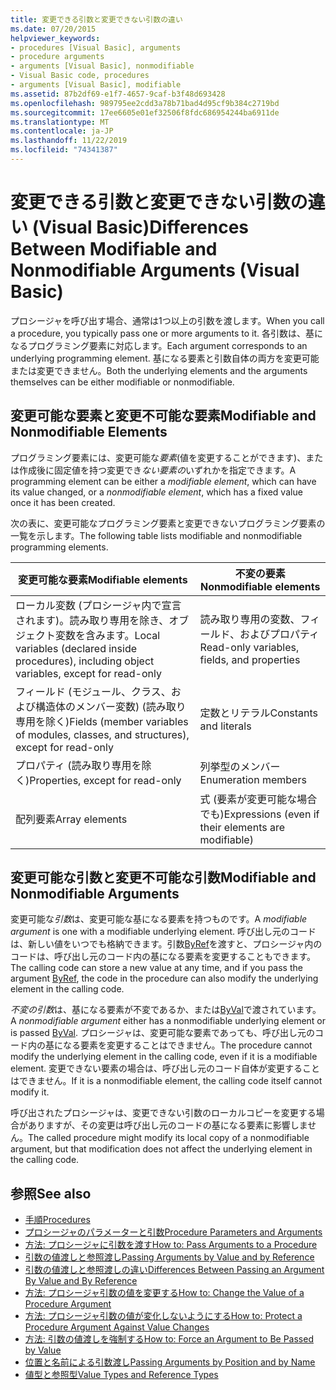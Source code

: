 ```yaml
---
title: 変更できる引数と変更できない引数の違い
ms.date: 07/20/2015
helpviewer_keywords:
- procedures [Visual Basic], arguments
- procedure arguments
- arguments [Visual Basic], nonmodifiable
- Visual Basic code, procedures
- arguments [Visual Basic], modifiable
ms.assetid: 87b2df69-e1f7-4657-9caf-b3f48d693428
ms.openlocfilehash: 989795ee2cdd3a78b71bad4d95cf9b384c2719bd
ms.sourcegitcommit: 17ee6605e01ef32506f8fdc686954244ba6911de
ms.translationtype: MT
ms.contentlocale: ja-JP
ms.lasthandoff: 11/22/2019
ms.locfileid: "74341387"
---
```

# <a name="differences-between-modifiable-and-nonmodifiable-arguments-visual-basic"></a><span data-ttu-id="378f0-102">変更できる引数と変更できない引数の違い (Visual Basic)</span><span class="sxs-lookup"><span data-stu-id="378f0-102">Differences Between Modifiable and Nonmodifiable Arguments (Visual Basic)</span></span>
<span data-ttu-id="378f0-103">プロシージャを呼び出す場合、通常は1つ以上の引数を渡します。</span><span class="sxs-lookup"><span data-stu-id="378f0-103">When you call a procedure, you typically pass one or more arguments to it.</span></span> <span data-ttu-id="378f0-104">各引数は、基になるプログラミング要素に対応します。</span><span class="sxs-lookup"><span data-stu-id="378f0-104">Each argument corresponds to an underlying programming element.</span></span> <span data-ttu-id="378f0-105">基になる要素と引数自体の両方を変更可能または変更できません。</span><span class="sxs-lookup"><span data-stu-id="378f0-105">Both the underlying elements and the arguments themselves can be either modifiable or nonmodifiable.</span></span>  
  
## <a name="modifiable-and-nonmodifiable-elements"></a><span data-ttu-id="378f0-106">変更可能な要素と変更不可能な要素</span><span class="sxs-lookup"><span data-stu-id="378f0-106">Modifiable and Nonmodifiable Elements</span></span>  
 <span data-ttu-id="378f0-107">プログラミング要素には、変更可能な*要素*(値を変更することができます)、または作成後に固定値を持つ変更でき*ない要素の*いずれかを指定できます。</span><span class="sxs-lookup"><span data-stu-id="378f0-107">A programming element can be either a *modifiable element*, which can have its value changed, or a *nonmodifiable element*, which has a fixed value once it has been created.</span></span>  
  
 <span data-ttu-id="378f0-108">次の表に、変更可能なプログラミング要素と変更できないプログラミング要素の一覧を示します。</span><span class="sxs-lookup"><span data-stu-id="378f0-108">The following table lists modifiable and nonmodifiable programming elements.</span></span>  
  
|<span data-ttu-id="378f0-109">変更可能な要素</span><span class="sxs-lookup"><span data-stu-id="378f0-109">Modifiable elements</span></span>|<span data-ttu-id="378f0-110">不変の要素</span><span class="sxs-lookup"><span data-stu-id="378f0-110">Nonmodifiable elements</span></span>|  
|-------------------------|----------------------------|  
|<span data-ttu-id="378f0-111">ローカル変数 (プロシージャ内で宣言されます)。読み取り専用を除き、オブジェクト変数を含みます。</span><span class="sxs-lookup"><span data-stu-id="378f0-111">Local variables (declared inside procedures), including object variables, except for read-only</span></span>|<span data-ttu-id="378f0-112">読み取り専用の変数、フィールド、およびプロパティ</span><span class="sxs-lookup"><span data-stu-id="378f0-112">Read-only variables, fields, and properties</span></span>|  
|<span data-ttu-id="378f0-113">フィールド (モジュール、クラス、および構造体のメンバー変数) (読み取り専用を除く)</span><span class="sxs-lookup"><span data-stu-id="378f0-113">Fields (member variables of modules, classes, and structures), except for read-only</span></span>|<span data-ttu-id="378f0-114">定数とリテラル</span><span class="sxs-lookup"><span data-stu-id="378f0-114">Constants and literals</span></span>|  
|<span data-ttu-id="378f0-115">プロパティ (読み取り専用を除く)</span><span class="sxs-lookup"><span data-stu-id="378f0-115">Properties, except for read-only</span></span>|<span data-ttu-id="378f0-116">列挙型のメンバー</span><span class="sxs-lookup"><span data-stu-id="378f0-116">Enumeration members</span></span>|  
|<span data-ttu-id="378f0-117">配列要素</span><span class="sxs-lookup"><span data-stu-id="378f0-117">Array elements</span></span>|<span data-ttu-id="378f0-118">式 (要素が変更可能な場合でも)</span><span class="sxs-lookup"><span data-stu-id="378f0-118">Expressions (even if their elements are modifiable)</span></span>|  
  
## <a name="modifiable-and-nonmodifiable-arguments"></a><span data-ttu-id="378f0-119">変更可能な引数と変更不可能な引数</span><span class="sxs-lookup"><span data-stu-id="378f0-119">Modifiable and Nonmodifiable Arguments</span></span>  
 <span data-ttu-id="378f0-120">変更可能な*引数*は、変更可能な基になる要素を持つものです。</span><span class="sxs-lookup"><span data-stu-id="378f0-120">A *modifiable argument* is one with a modifiable underlying element.</span></span> <span data-ttu-id="378f0-121">呼び出し元のコードは、新しい値をいつでも格納できます。引数[ByRef](../../../../visual-basic/language-reference/modifiers/byref.md)を渡すと、プロシージャ内のコードは、呼び出し元のコード内の基になる要素を変更することもできます。</span><span class="sxs-lookup"><span data-stu-id="378f0-121">The calling code can store a new value at any time, and if you pass the argument [ByRef](../../../../visual-basic/language-reference/modifiers/byref.md), the code in the procedure can also modify the underlying element in the calling code.</span></span>  
  
 <span data-ttu-id="378f0-122">*不変の引数*は、基になる要素が不変であるか、または[ByVal](../../../../visual-basic/language-reference/modifiers/byval.md)で渡されています。</span><span class="sxs-lookup"><span data-stu-id="378f0-122">A *nonmodifiable argument* either has a nonmodifiable underlying element or is passed [ByVal](../../../../visual-basic/language-reference/modifiers/byval.md).</span></span> <span data-ttu-id="378f0-123">プロシージャは、変更可能な要素であっても、呼び出し元のコード内の基になる要素を変更することはできません。</span><span class="sxs-lookup"><span data-stu-id="378f0-123">The procedure cannot modify the underlying element in the calling code, even if it is a modifiable element.</span></span> <span data-ttu-id="378f0-124">変更できない要素の場合は、呼び出し元のコード自体が変更することはできません。</span><span class="sxs-lookup"><span data-stu-id="378f0-124">If it is a nonmodifiable element, the calling code itself cannot modify it.</span></span>  
  
 <span data-ttu-id="378f0-125">呼び出されたプロシージャは、変更できない引数のローカルコピーを変更する場合がありますが、その変更は呼び出し元のコードの基になる要素に影響しません。</span><span class="sxs-lookup"><span data-stu-id="378f0-125">The called procedure might modify its local copy of a nonmodifiable argument, but that modification does not affect the underlying element in the calling code.</span></span>  
  
## <a name="see-also"></a><span data-ttu-id="378f0-126">参照</span><span class="sxs-lookup"><span data-stu-id="378f0-126">See also</span></span>

- [<span data-ttu-id="378f0-127">手順</span><span class="sxs-lookup"><span data-stu-id="378f0-127">Procedures</span></span>](./index.md)
- [<span data-ttu-id="378f0-128">プロシージャのパラメーターと引数</span><span class="sxs-lookup"><span data-stu-id="378f0-128">Procedure Parameters and Arguments</span></span>](./procedure-parameters-and-arguments.md)
- [<span data-ttu-id="378f0-129">方法: プロシージャに引数を渡す</span><span class="sxs-lookup"><span data-stu-id="378f0-129">How to: Pass Arguments to a Procedure</span></span>](./how-to-pass-arguments-to-a-procedure.md)
- [<span data-ttu-id="378f0-130">引数の値渡しと参照渡し</span><span class="sxs-lookup"><span data-stu-id="378f0-130">Passing Arguments by Value and by Reference</span></span>](./passing-arguments-by-value-and-by-reference.md)
- [<span data-ttu-id="378f0-131">引数の値渡しと参照渡しの違い</span><span class="sxs-lookup"><span data-stu-id="378f0-131">Differences Between Passing an Argument By Value and By Reference</span></span>](./differences-between-passing-an-argument-by-value-and-by-reference.md)
- [<span data-ttu-id="378f0-132">方法: プロシージャ引数の値を変更する</span><span class="sxs-lookup"><span data-stu-id="378f0-132">How to: Change the Value of a Procedure Argument</span></span>](./how-to-change-the-value-of-a-procedure-argument.md)
- [<span data-ttu-id="378f0-133">方法: プロシージャ引数の値が変化しないようにする</span><span class="sxs-lookup"><span data-stu-id="378f0-133">How to: Protect a Procedure Argument Against Value Changes</span></span>](./how-to-protect-a-procedure-argument-against-value-changes.md)
- [<span data-ttu-id="378f0-134">方法: 引数の値渡しを強制する</span><span class="sxs-lookup"><span data-stu-id="378f0-134">How to: Force an Argument to Be Passed by Value</span></span>](./how-to-force-an-argument-to-be-passed-by-value.md)
- [<span data-ttu-id="378f0-135">位置と名前による引数渡し</span><span class="sxs-lookup"><span data-stu-id="378f0-135">Passing Arguments by Position and by Name</span></span>](./passing-arguments-by-position-and-by-name.md)
- [<span data-ttu-id="378f0-136">値型と参照型</span><span class="sxs-lookup"><span data-stu-id="378f0-136">Value Types and Reference Types</span></span>](../../../../visual-basic/programming-guide/language-features/data-types/value-types-and-reference-types.md)
